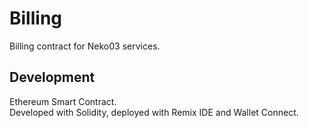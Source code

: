 # Billing
Billing contract for Neko03 services.

## Development
Ethereum Smart Contract.\
Developed with Solidity, deployed with Remix IDE and Wallet Connect.
